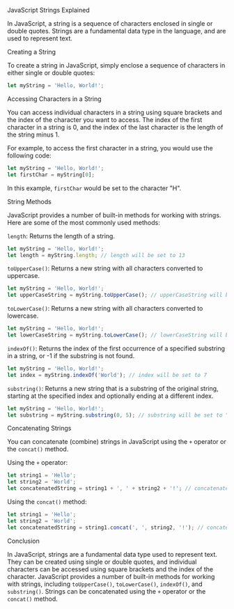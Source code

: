 JavaScript Strings Explained

In JavaScript, a string is a sequence of characters enclosed in single or double quotes. Strings are a fundamental data type in the language, and are used to represent text.

Creating a String

To create a string in JavaScript, simply enclose a sequence of characters in either single or double quotes:

```js
let myString = 'Hello, World!';
```

Accessing Characters in a String

You can access individual characters in a string using square brackets and the index of the character you want to access. The index of the first character in a string is 0, and the index of the last character is the length of the string minus 1.

For example, to access the first character in a string, you would use the following code:

```js
let myString = 'Hello, World!';
let firstChar = myString[0];
```

In this example, `firstChar` would be set to the character "H".

String Methods

JavaScript provides a number of built-in methods for working with strings. Here are some of the most commonly used methods:

`length`: Returns the length of a string.

```js
let myString = 'Hello, World!';
let length = myString.length; // length will be set to 13
```

`toUpperCase()`: Returns a new string with all characters converted to uppercase.

```js
let myString = 'Hello, World!';
let upperCaseString = myString.toUpperCase(); // upperCaseString will be set to "HELLO, WORLD!"
```

`toLowerCase()`: Returns a new string with all characters converted to lowercase.

```js
let myString = 'Hello, World!';
let lowerCaseString = myString.toLowerCase(); // lowerCaseString will be set to "hello, world!"
```

`indexOf()`: Returns the index of the first occurrence of a specified substring in a string, or -1 if the substring is not found.

```js
let myString = 'Hello, World!';
let index = myString.indexOf('World'); // index will be set to 7
```

`substring()`: Returns a new string that is a substring of the original string, starting at the specified index and optionally ending at a different index.

```js
let myString = 'Hello, World!';
let substring = myString.substring(0, 5); // substring will be set to "Hello"
```

Concatenating Strings

You can concatenate (combine) strings in JavaScript using the `+` operator or the `concat()` method.

Using the `+` operator:

```js
let string1 = 'Hello';
let string2 = 'World';
let concatenatedString = string1 + ', ' + string2 + '!'; // concatenatedString will be set to "Hello, World!"
```

Using the `concat()` method:

```js
let string1 = 'Hello';
let string2 = 'World';
let concatenatedString = string1.concat(', ', string2, '!'); // concatenatedString will be set to "Hello, World!"
```

Conclusion

In JavaScript, strings are a fundamental data type used to represent text. They can be created using single or double quotes, and individual characters can be accessed using square brackets and the index of the character. JavaScript provides a number of built-in methods for working with strings, including `toUpperCase()`, `toLowerCase()`, `indexOf()`, and `substring()`. Strings can be concatenated using the `+` operator or the `concat()` method.
